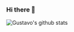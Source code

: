 ### Hi there 👋


![Gustavo's github stats](https://github-readme-stats.vercel.app/api?username=gustavochavarria&show_icons=true&theme=light)

<!--
**gustavochavarria/gustavochavarria** is a ✨ _special_ ✨ repository because its `README.md` (this file) appears on your GitHub profile.

Here are some ideas to get you started:

- 🔭 I’m currently working on ...
- 🌱 I’m currently learning ...
- 👯 I’m looking to collaborate on ...
- 🤔 I’m looking for help with ...
- 💬 Ask me about ...
- 📫 How to reach me: ...
- 😄 Pronouns: ...
- ⚡ Fun fact: ...
-->

